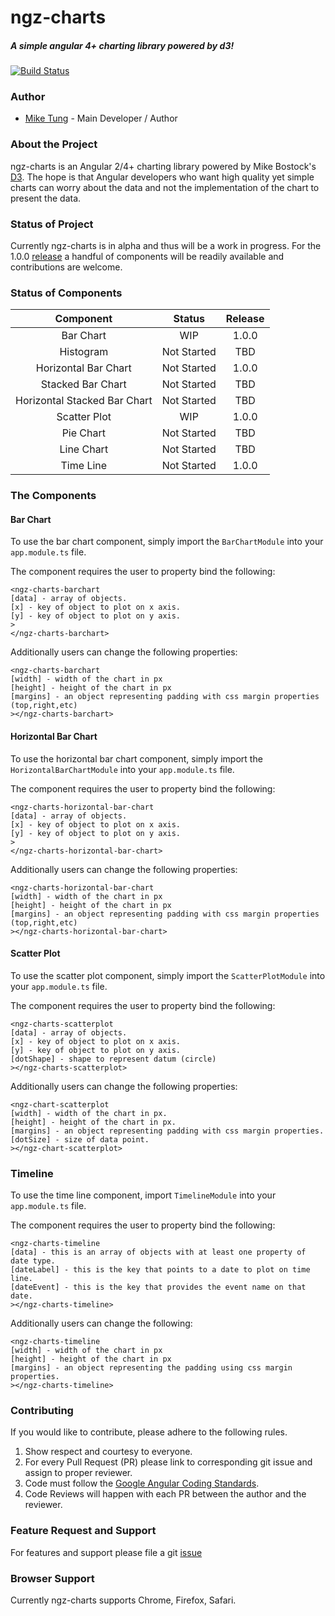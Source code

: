 # ngz-charts
##### A simple angular 4+ charting library powered by d3!
[![Build Status](https://travis-ci.org/seekheart/ngz-charts.svg?branch=master)](https://travis-ci.org/seekheart/ngz-charts)

### Author
* [Mike Tung](https://github.com/seekheart) - Main Developer / Author

### About the Project
ngz-charts is an Angular 2/4+ charting library powered by Mike Bostock's [D3].
The hope is that Angular developers who want high quality yet simple charts can
worry about the data and not the implementation of the chart to present the
data.

### Status of Project
Currently ngz-charts is in alpha and thus will be a work in progress.
For the 1.0.0 [release] a handful of components will be readily available and contributions
are welcome.

### Status of Components

**Component**|**Status**|**Release**
:-----:|:-----:|:-----:
Bar Chart|WIP|1.0.0
Histogram|Not Started|TBD
Horizontal Bar Chart|Not Started|1.0.0
Stacked Bar Chart|Not Started|TBD
Horizontal Stacked Bar Chart|Not Started|TBD
Scatter Plot|WIP|1.0.0
Pie Chart|Not Started|TBD
Line Chart|Not Started|TBD
Time Line|Not Started|1.0.0

### The Components

#### Bar Chart
To use the bar chart component, simply import the `BarChartModule` into your `app.module.ts`
file.

The component requires the user to property bind the following:
```angular2html
<ngz-charts-barchart
[data] - array of objects.
[x] - key of object to plot on x axis.
[y] - key of object to plot on y axis.
>
</ngz-charts-barchart>
```

Additionally users can change the following properties:
```angular2html
<ngz-charts-barchart
[width] - width of the chart in px
[height] - height of the chart in px
[margins] - an object representing padding with css margin properties (top,right,etc)
></ngz-charts-barchart>
```

#### Horizontal Bar Chart
To use the horizontal bar chart component, simply import the `HorizontalBarChartModule` into your 
`app.module.ts` file.

The component requires the user to property bind the following:
```angular2html
<ngz-charts-horizontal-bar-chart
[data] - array of objects.
[x] - key of object to plot on x axis.
[y] - key of object to plot on y axis.
>
</ngz-charts-horizontal-bar-chart>
```

Additionally users can change the following properties:
```angular2html
<ngz-charts-horizontal-bar-chart
[width] - width of the chart in px
[height] - height of the chart in px
[margins] - an object representing padding with css margin properties (top,right,etc)
></ngz-charts-horizontal-bar-chart>
```

#### Scatter Plot
To use the scatter plot component, simply import the `ScatterPlotModule` into your `app.module.ts`
file.

The component requires the user to property bind the following:
```angular2html
<ngz-charts-scatterplot
[data] - array of objects.
[x] - key of object to plot on x axis.
[y] - key of object to plot on y axis.
[dotShape] - shape to represent datum (circle)
></ngz-charts-scatterplot>
```

Additionally users can change the following properties:
```angular2html
<ngz-chart-scatterplot
[width] - width of the chart in px.
[height] - height of the chart in px.
[margins] - an object representing padding with css margin properties.
[dotSize] - size of data point.
></ngz-chart-scatterplot>
```

### Timeline
To use the time line component, import `TimelineModule` into your `app.module.ts` file.

The component requires the user to property bind the following:
```angular2html
<ngz-charts-timeline
[data] - this is an array of objects with at least one property of date type.
[dateLabel] - this is the key that points to a date to plot on time line.
[dateEvent] - this is the key that provides the event name on that date.
></ngz-charts-timeline>

```

Additionally users can change the following:
```angular2html
<ngz-charts-timeline
[width] - width of the chart in px
[height] - height of the chart in px
[margins] - an object representing the padding using css margin properties.
></ngz-charts-timeline>
```

### Contributing
If you would like to contribute, please adhere to the following rules.

1. Show respect and courtesy to everyone.
2. For every Pull Request (PR) please link to corresponding git issue and assign to proper reviewer.
3. Code must follow the [Google Angular Coding Standards].
4. Code Reviews will happen with each PR between the author and the reviewer.

### Feature Request and Support
For features and support please file a git [issue] 

### Browser Support
Currently ngz-charts supports Chrome, Firefox, Safari.

[D3]: https://github.com/d3/d3
[Google Angular Coding Standards]: https://github.com/angular/material2/blob/master/CODING_STANDARDS.md
[release]: https://github.com/seekheart/ngz-charts/projects/1
[issue]: https://github.com/seekheart/ngz-charts/issues

